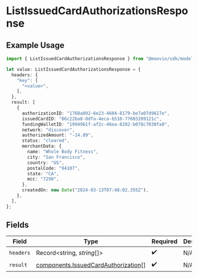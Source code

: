 # ListIssuedCardAuthorizationsResponse

## Example Usage

```typescript
import { ListIssuedCardAuthorizationsResponse } from "@moovio/sdk/models/operations";

let value: ListIssuedCardAuthorizationsResponse = {
  headers: {
    "key": [
      "<value>",
    ],
  },
  result: [
    {
      authorizationID: "1768a092-6e23-4604-8179-be7a07d9617e",
      issuedCardID: "86c22ba8-0dfa-4eca-b510-77603209121c",
      fundingWalletID: "1994961f-af2c-46ea-8202-b078c7030fa0",
      network: "discover",
      authorizedAmount: "-14.89",
      status: "cleared",
      merchantData: {
        name: "Whole Body Fitness",
        city: "San Francisco",
        country: "US",
        postalCode: "94107",
        state: "CA",
        mcc: "7298",
      },
      createdOn: new Date("2024-03-13T07:48:02.355Z"),
    },
  ],
};
```

## Fields

| Field                                                                                      | Type                                                                                       | Required                                                                                   | Description                                                                                |
| ------------------------------------------------------------------------------------------ | ------------------------------------------------------------------------------------------ | ------------------------------------------------------------------------------------------ | ------------------------------------------------------------------------------------------ |
| `headers`                                                                                  | Record<string, *string*[]>                                                                 | :heavy_check_mark:                                                                         | N/A                                                                                        |
| `result`                                                                                   | [components.IssuedCardAuthorization](../../models/components/issuedcardauthorization.md)[] | :heavy_check_mark:                                                                         | N/A                                                                                        |